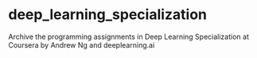 # deep_learning_specialization
Archive the programming assignments in Deep Learning Specialization at Coursera by Andrew Ng and deeplearning.ai
